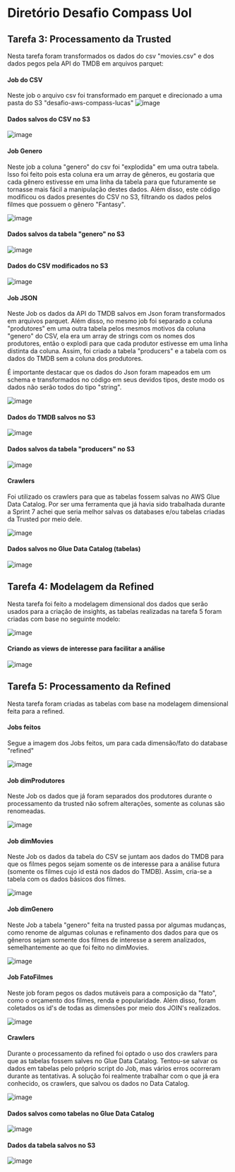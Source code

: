 Diretório Desafio Compass Uol
==============================

## Tarefa 3: Processamento da Trusted

Nesta tarefa foram transformados os dados do csv "movies.csv" e dos dados pegos pela API do TMDB em arquivos parquet:

#### Job do CSV
Neste job o arquivo csv foi transformado em parquet e direcionado a uma pasta do S3 "desafio-aws-compass-lucas"
![image](Tarefa%203%20-%20Processamento%20Trusted/img/job_csv.png)

#### Dados salvos do CSV no S3
![image](Tarefa%203%20-%20Processamento%20Trusted/img/csv.png)

#### Job Genero
Neste job a coluna "genero" do csv foi "explodida" em uma outra tabela. Isso foi feito pois esta coluna era um array de gêneros, eu gostaria que cada gênero estivesse em uma linha da tabela para que futuramente se tornasse mais fácil a manipulação destes dados. Além disso, este código modificou os dados presentes do CSV no S3, filtrando os dados pelos filmes que possuem o gênero "Fantasy".

![image](Tarefa%203%20-%20Processamento%20Trusted/img/job_genero.png)

#### Dados salvos da tabela "genero" no S3
![image](Tarefa%203%20-%20Processamento%20Trusted/img/genero.png)

#### Dados do CSV modificados no S3
![image](Tarefa%203%20-%20Processamento%20Trusted/img/CSV_modificado_fantasy.png)

#### Job JSON
Neste Job os dados da API do TMDB salvos em Json foram transformados em arquivos parquet. Além disso, no mesmo job foi separado a coluna "produtores" em uma outra tabela pelos mesmos motivos da coluna "genero" do CSV, ela era um array de strings com os nomes dos produtores, então o explodi para que cada produtor estivesse em uma linha distinta da coluna. Assim, foi criado a tabela "producers" e a tabela com os dados do TMDB sem a coluna dos produtores.

É importante destacar que os dados do Json foram mapeados em um schema e transformados no código em seus devidos tipos, deste modo os dados não serão todos do tipo "string".

![image](Tarefa%203%20-%20Processamento%20Trusted/img/job_json.png)

#### Dados do TMDB salvos no S3
![image](Tarefa%203%20-%20Processamento%20Trusted/img/json_filmes.png)

#### Dados salvos da tabela "producers" no S3
![image](Tarefa%203%20-%20Processamento%20Trusted/img/json_produtores.png)

#### Crawlers
Foi utilizado os crawlers para que as tabelas fossem salvas no AWS Glue Data Catalog. Por ser uma ferramenta que já havia sido trabalhada durante a Sprint 7 achei que seria melhor salvas os databases e/ou tabelas criadas da Trusted por meio dele.

![image](Tarefa%203%20-%20Processamento%20Trusted/img/crawlers%20usados.png)

#### Dados salvos no Glue Data Catalog (tabelas)

![image](Tarefa%203%20-%20Processamento%20Trusted/img/dados_salvos_catalog.png)

## Tarefa 4: Modelagem da Refined

Nesta tarefa foi feito a modelagem dimensional dos dados que serão usados para a criação de insights, as tabelas realizadas na tarefa 5 foram criadas com base no seguinte modelo:

![image](tarefa%204%20-%20Modelagem%20Refined/img/diagramaDimensional2.png)

#### Criando as views de interesse para facilitar a análise

![image](tarefa%204%20-%20Modelagem%20Refined/img/views.png)

## Tarefa 5: Processamento da Refined

Nesta tarefa foram criadas as tabelas com base na modelagem dimensional feita para a refined.

#### Jobs feitos

Segue a imagem dos Jobs feitos, um para cada dimensão/fato do database "refined"

![image](Tarefa%205%20-%20Processamento%20Refined/img/Jobs_feitos_AWSGlue.png)

#### Job dimProdutores
Neste Job os dados que já foram separados dos produtores durante o processamento da trusted não sofrem alterações, somente as colunas são renomeadas.

![image](Tarefa%205%20-%20Processamento%20Refined/img/dimProdutores.png)

#### Job dimMovies
Neste Job os dados da tabela do CSV se juntam aos dados do TMDB para que os filmes pegos sejam somente os de interesse para a análise futura (somente os filmes cujo id está nos dados do TMDB). Assim, cria-se a tabela com os dados básicos dos filmes.

![image](Tarefa%205%20-%20Processamento%20Refined/img/dimMovies.png)

#### Job dimGenero
Neste Job a tabela "genero" feita na trusted passa por algumas mudanças, como renome de algumas colunas e refinamento dos dados para que os gêneros sejam somente dos filmes de interesse a serem analizados, semelhantemente ao que foi feito no dimMovies.

![image](Tarefa%205%20-%20Processamento%20Refined/img/dimGenero.png)

#### Job FatoFilmes
Neste job foram pegos os dados mutáveis para a composição da "fato", como o orçamento dos filmes, renda e popularidade. Além disso, foram coletados os id's de todas as dimensões por meio dos JOIN's realizados.

![image](Tarefa%205%20-%20Processamento%20Refined/img/fatofilmes.png)

#### Crawlers
Durante o processamento da refined foi optado o uso dos crawlers para que as tabelas fossem salves no Glue Data Catalog. Tentou-se salvar os dados em tabelas pelo próprio script do Job, mas vários erros ocorreram durante as tentativas. A solução foi realmente trabalhar com o que já era conhecido, os crawlers, que salvou os dados no Data Catalog.

![image](Tarefa%205%20-%20Processamento%20Refined/img/crawlers.png)

#### Dados salvos como tabelas no Glue Data Catalog

![image](Tarefa%205%20-%20Processamento%20Refined/img/tabelas_salvas_dataCatalog.png)

#### Dados da tabela salvos no S3
![image](Tarefa%205%20-%20Processamento%20Refined/img/dados_salvos_s3.png)